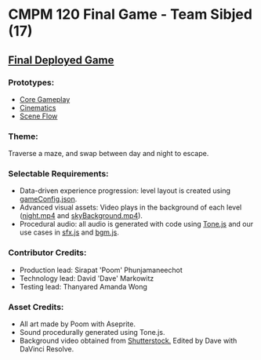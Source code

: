 # CMPM 120 Final Game - Team Sibjed (17)
[Final Deployed Game](https://emosewamc.github.io/CMPM120FinalGame/) <br />
----
### Prototypes: <br />
  * [Core Gameplay](https://t-amandawong.github.io/cmpm120-coregameplay/) <br />
  * [Cinematics](https://t-amandawong.github.io/cmpm120-cinematicprototype/) <br />
  * [Scene Flow](https://t-amandawong.github.io/cmpm120-sceneflow/) <br />
### Theme: <br />
  Traverse a maze, and swap between day and night to escape. <br />
### Selectable Requirements: <br />
  * Data-driven experience progression: level layout is created using [gameConfig.json](./assets/data/gameConfig.json).
  * Advanced visual assets: Video plays in the background of each level ([night.mp4](./assets/videos/night.mp4) and [skyBackground.mp4](./assets/videos/skyBackground.mp4)).
  * Procedural audio: all audio is generated with code using [Tone.js](./lib/Tone.js) and our use cases in [sfx.js](./src/sfx.js) and [bgm.js](./src/bgm.js).
### Contributor Credits: <br />
  * Production lead: Sirapat 'Poom' Phunjamaneechot <br />
  * Technology lead: David 'Dave' Markowitz <br />
  * Testing lead: Thanyared Amanda Wong <br />
### Asset Credits:
  * All art made by Poom with Aseprite. <br />
  * Sound procedurally generated using Tone.js. <br />
  * Background video obtained from [Shutterstock.](https://www.shutterstock.com/video/clip-1012154675-blue-sky-full-clouds-moving-down-cartoon) Edited by Dave with DaVinci Resolve.
